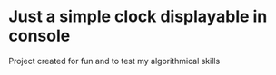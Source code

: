 # Just a simple clock displayable in console
Project created for fun and to test my algorithmical skills
